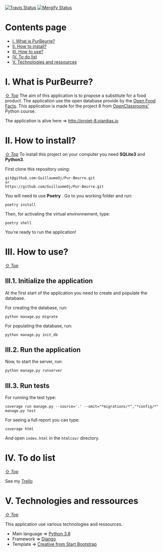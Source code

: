 [![Travis Status][travis-status]][travis]
[![Mergify Status][mergify-status]][mergify]

[travis]:https://api.travis-ci.com/GuillaumeOj/Pur-Beurre
[travis-status]:https://api.travis-ci.com/GuillaumeOj/Pur-Beurre.svg?branch=master

[mergify]: https://mergify.io
[mergify-status]: https://img.shields.io/endpoint.svg?url=https://gh.mergify.io/badges/GuillaumeOj/Pur-Beurre&style=flat

# Contents page
- [I. What is PurBeurre?](#i-what-is-purbeurre)
- [II. How to install?](#ii-how-to-install)
- [III. How to use?](#iii-how-to-use)
- [IV. To do list](#iv-to-do-list)
- [V. Technologies and ressources](#v-technologies-and-ressources)

# I. What is PurBeurre?
[⇧ *Top*](#contents-page)
The aim of this application is to propose a substitute for a food product.
The application use the open database provide by the [Open Food Facts](https://world.openfoodfacts.org/).
This application is made for the project 8 from [OpenClassrooms'](https://openclassrooms.com/fr/paths/68/projects/159/assignment) Python course.

The application is alive here => http://projet-8.ojardias.io

# II. How to install?
[⇧ *Top*](#contents-page)
To install this project on your computer you need **SQLite3** and **Python3**.

First clone this repository using:
```
git@github.com:GuillaumeOj/Pur-Beurre.git
or
https://github.com/GuillaumeOj/Pur-Beurre.git
```

You will need to use **Poetry** . Go to you working folder and run:
```
poetry install
```

Then, for activating the virtual environnement, type:
```
poetry shell
```

You're ready to run the application!

# III. How to use?
[⇧ *Top*](#contents-page)

## III.1. Initialize the application
At the first start of the application you need to create and populate the database.

For creating the database, run:
```
python manage.py migrate
```

For populating the database, run:
```
python manage.py init_db
```

## III.2. Run the application
Now, to start the server, run:
```
python manage.py runserver
```

## III.3. Run tests
For running the test type:
```
coverage run manage.py --source='.' --omit="*migrations/*","*config/*" manage.py test
```

For seeing a full report you can type:
```
coverage html
```

And open `index.html` in the `htmlcov/` directory.

# IV. To do list
[⇧ *Top*](#contents-page)

See my [Trello](https://trello.com/b/TWtodZpE/purbeurre)

# V. Technologies and ressources
[⇧ *Top*](#contents-page)

This application use various technologies and ressources.

- Main language  => [Python 3.8](https://www.python.org/)
- Framework => [Django](https://www.djangoproject.com/)
- Template => [Creative from Start Bootstrap](https://startbootstrap.com/themes/creative/)
